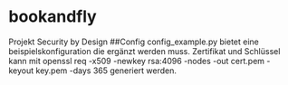 # bookandfly
Projekt Security by Design
##Config 
config_example.py bietet eine beispielskonfiguration die ergänzt werden muss.
Zertifikat und Schlüssel kann mit
openssl req -x509 -newkey rsa:4096 -nodes -out cert.pem -keyout key.pem -days 365
generiert werden.